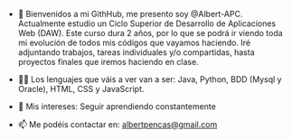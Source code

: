 - 👋 Bienvenidos a mi GithHub, me presento soy @Albert-APC. Actualmente estudio un Ciclo Superior de Desarrollo de Aplicaciones Web (DAW).
      Este curso dura 2 años, por lo que se podrá ir viendo toda mi evolución de todos mis códigos que vayamos haciendo. Iré adjuntando trabajos, tareas individuales y/o compartidas, hasta proyectos finales que iremos haciendo en clase.
  
- 👨‍💻 Los lenguajes que váis a ver van a ser:  Java, Python, BDD (Mysql y Oracle), HTML, CSS y JavaScript. 

- 👀 Mis intereses: Seguir aprendiendo constantemente

- 📫 Me podéis contactar en: albertpencas@gmail.com
